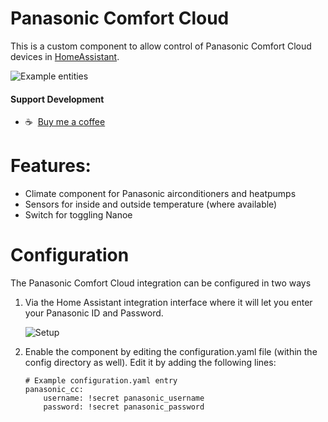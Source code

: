 # Panasonic Comfort Cloud

This is a custom component to allow control of Panasonic Comfort Cloud devices in [HomeAssistant](https://home-assistant.io).

![Example entities](https://github.com/sockless-coding/panasonic_cc/raw/master/doc/entities.png)

#### Support Development
- :coffee:&nbsp;&nbsp;[Buy me a coffee](https://www.buymeacoffee.com/sockless)


# Features:

* Climate component for Panasonic airconditioners and heatpumps
* Sensors for inside and outside temperature (where available)
* Switch for toggling Nanoe


# Configuration

The Panasonic Comfort Cloud integration can be configured in two ways
1. Via the Home Assistant integration interface where it will let you enter your Panasonic ID and Password.

    ![Setup](https://github.com/sockless-coding/panasonic_cc/raw/master/doc/setup_dlg.png)

2. Enable the component by editing the configuration.yaml file (within the config directory as well).
Edit it by adding the following lines:
    ```
    # Example configuration.yaml entry
    panasonic_cc:
        username: !secret panasonic_username
        password: !secret panasonic_password
    ```
